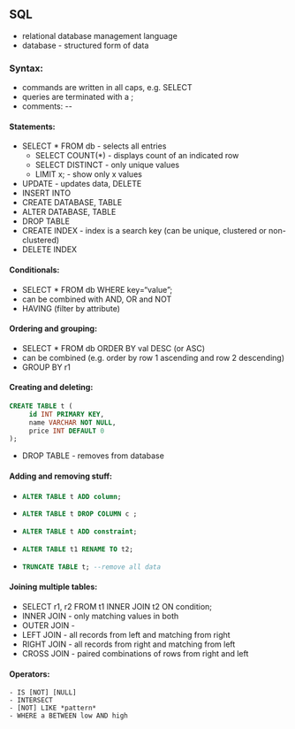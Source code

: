 ## SQL

- relational database management language 
- database - structured form of data 

### Syntax:

- commands are written in all caps, e.g. SELECT
- queries are terminated with a ;
- comments: -- 

#### Statements:

- SELECT * FROM db - selects all entries
  - SELECT COUNT(*) - displays count of an indicated row
  - SELECT DISTINCT - only unique values
  - LIMIT x; - show only x values
- UPDATE - updates data, DELETE
- INSERT INTO
- CREATE DATABASE, TABLE
- ALTER DATABASE, TABLE
- DROP TABLE
- CREATE INDEX - index is a search key (can be unique, clustered or non-clustered)
- DELETE INDEX

#### Conditionals:

- SELECT * FROM db WHERE key=“value”;
- can be combined with AND, OR and NOT
- HAVING (filter by attribute)

#### Ordering and grouping:

- SELECT * FROM db ORDER BY val DESC (or ASC)
- can be combined (e.g. order by row 1 ascending and row 2 descending)
- GROUP BY r1

#### Creating and deleting:

```sql
CREATE TABLE t (
     id INT PRIMARY KEY,
     name VARCHAR NOT NULL,
     price INT DEFAULT 0
);
```

- DROP TABLE - removes from database

#### Adding and removing stuff:

- ```sql
  ALTER TABLE t ADD column;
  ```

- ```sql
  ALTER TABLE t DROP COLUMN c ;
  ```

- ```sql
  ALTER TABLE t ADD constraint;
  ```

- ```sql
  ALTER TABLE t1 RENAME TO t2;
  ```

- ```sql
  TRUNCATE TABLE t; --remove all data
  ```



#### Joining multiple tables:

- SELECT r1, r2 FROM t1 INNER JOIN t2 ON condition;
- INNER JOIN - only matching values in both
- OUTER JOIN - 
- LEFT JOIN - all records from left and matching from right
- RIGHT JOIN - all records from right and matching from left
- CROSS JOIN - paired combinations of rows from right and left

#### Operators:

	- IS [NOT] [NULL]
	- INTERSECT
	- [NOT] LIKE *pattern*
	- WHERE a BETWEEN low AND high



